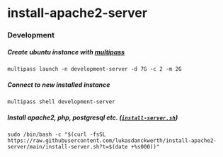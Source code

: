 # install-apache2-server

### Development

##### Create ubuntu instance with [multipass](https://multipass.run)
```shell
multipass launch -n development-server -d 7G -c 2 -m 2G
```

##### Connect to new installed instance
```shell
multipass shell development-server
```

##### Install apache2, php, postgresql etc. ([`install-server.sh`](https://github.com/lukasdanckwerth/install-apache2-server/blob/main/install-server.sh))
```shell
sudo /bin/bash -c "$(curl -fsSL https://raw.githubusercontent.com/lukasdanckwerth/install-apache2-server/main/install-server.sh?t=$(date +%s000))"
```
